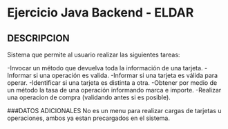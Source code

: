 # Ejercicio Java Backend - ELDAR

## DESCRIPCION
Sistema que permite al usuario realizar las siguientes tareas: 

-Invocar un método que devuelva toda la información de una tarjeta.
-Informar si una operación es valida.
-Informar si una tarjeta es válida para operar.
-Identificar si una tarjeta es distinta a otra.
-Obtener por medio de un método la tasa de una operación informando marca e importe.
-Realizar una operacion de compra (validando antes si es posible).

###DATOS ADICIONALES
No es un menu para realizar cargas de tarjetas u operaciones, ambos ya estan precargados en el sistema.